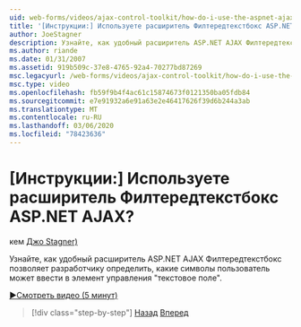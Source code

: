 ```yaml
---
uid: web-forms/videos/ajax-control-toolkit/how-do-i-use-the-aspnet-ajax-filteredtextbox-extender
title: '[Инструкции:] Используете расширитель Филтередтекстбокс ASP.NET AJAX? | Документы Майкрософт'
author: JoeStagner
description: Узнайте, как удобный расширитель ASP.NET AJAX Филтередтекстбокс позволяет разработчику определить, какие символы пользователь может ввести в элемент управления "текстовое поле".
ms.author: riande
ms.date: 01/31/2007
ms.assetid: 919b509c-37e8-4765-92a4-70277bd87269
msc.legacyurl: /web-forms/videos/ajax-control-toolkit/how-do-i-use-the-aspnet-ajax-filteredtextbox-extender
msc.type: video
ms.openlocfilehash: fb59f9b4f4ac61c15874673f0121350ba05fdb84
ms.sourcegitcommit: e7e91932a6e91a63e2e46417626f39d6b244a3ab
ms.translationtype: MT
ms.contentlocale: ru-RU
ms.lasthandoff: 03/06/2020
ms.locfileid: "78423636"
---
```

# <a name="how-do-i-use-the-aspnet-ajax-filteredtextbox-extender"></a>[Инструкции:] Используете расширитель Филтередтекстбокс ASP.NET AJAX?

кем [Джо Stagner)](https://github.com/JoeStagner)

Узнайте, как удобный расширитель ASP.NET AJAX Филтередтекстбокс позволяет разработчику определить, какие символы пользователь может ввести в элемент управления "текстовое поле".

[&#9654;Смотреть видео (5 минут)](https://channel9.msdn.com/Blogs/ASP-NET-Site-Videos/how-do-i-use-the-aspnet-ajax-filteredtextbox-extender)

> [!div class="step-by-step"]
> [Назад](how-do-i-use-the-aspnet-ajax-dynamicpopulate-extender.md)
> [Вперед](how-do-i-use-the-aspnet-ajax-hovermenu-extender.md)
